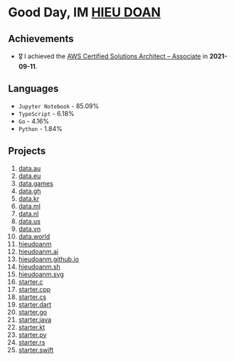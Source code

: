 # Good Day, IM [HIEU DOAN](https://hieudoanm.github.io)

## Achievements

- 🎖️ I achieved the [AWS Certified Solutions Architect – Associate](https://www.credly.com/badges/a427ccdc-fc44-4874-a422-21d772e0e4b3?source=linked_in_profile) in **2021-09-11**.

## Languages

- `Jupyter Notebook` - 85.09%
- `TypeScript` - 6.18%
- `Go` - 4.16%
- `Python` - 1.84%

## Projects

1. [data.au](https://github.com/hieudoanm/data.au)
2. [data.eu](https://github.com/hieudoanm/data.eu)
3. [data.games](https://github.com/hieudoanm/data.games)
4. [data.gh](https://github.com/hieudoanm/data.gh)
5. [data.kr](https://github.com/hieudoanm/data.kr)
6. [data.ml](https://github.com/hieudoanm/data.ml)
7. [data.nl](https://github.com/hieudoanm/data.nl)
8. [data.us](https://github.com/hieudoanm/data.us)
9. [data.vn](https://github.com/hieudoanm/data.vn)
10. [data.world](https://github.com/hieudoanm/data.world)
11. [hieudoanm](https://github.com/hieudoanm/hieudoanm)
12. [hieudoanm.ai](https://github.com/hieudoanm/hieudoanm.ai)
13. [hieudoanm.github.io](https://github.com/hieudoanm/hieudoanm.github.io)
14. [hieudoanm.sh](https://github.com/hieudoanm/hieudoanm.sh)
15. [hieudoanm.svg](https://github.com/hieudoanm/hieudoanm.svg)
16. [starter.c](https://github.com/hieudoanm/starter.c)
17. [starter.cpp](https://github.com/hieudoanm/starter.cpp)
18. [starter.cs](https://github.com/hieudoanm/starter.cs)
19. [starter.dart](https://github.com/hieudoanm/starter.dart)
20. [starter.go](https://github.com/hieudoanm/starter.go)
21. [starter.java](https://github.com/hieudoanm/starter.java)
22. [starter.kt](https://github.com/hieudoanm/starter.kt)
23. [starter.py](https://github.com/hieudoanm/starter.py)
24. [starter.rs](https://github.com/hieudoanm/starter.rs)
25. [starter.swift](https://github.com/hieudoanm/starter.swift)
